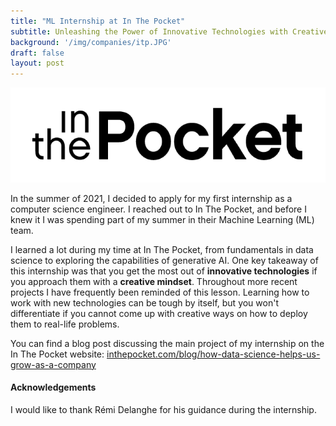 ```yaml
---
title: "ML Internship at In The Pocket"
subtitle: Unleashing the Power of Innovative Technologies with Creative Thinking
background: '/img/companies/itp.JPG'
draft: false
layout: post
---
```

<img src="/img/companies/itp.png" alt="ITP Image" style="max-width:100%;height:auto;">


In the summer of 2021, I decided to apply for my first internship as a computer science engineer. I reached out to In The Pocket, and before I knew it I was spending part of my summer in their Machine Learning (ML) team.

I learned a lot during my time at In The Pocket, from fundamentals in data science to exploring the capabilities of generative AI. One key takeaway of this internship was that you get the most out of **innovative technologies** if you approach them with a **creative mindset**. Throughout more recent projects I have frequently been reminded of this lesson. Learning how to work with new technologies can be tough by itself, but you won't differentiate if you cannot come up with creative ways on how to deploy them to real-life problems.

You can find a blog post discussing the main project of my internship on the In The Pocket website: [inthepocket.com/blog/how-data-science-helps-us-grow-as-a-company](https://www.inthepocket.com/blog/how-data-science-helps-us-grow-as-a-company)

#### Acknowledgements
I would like to thank Rémi Delanghe for his guidance during the internship.